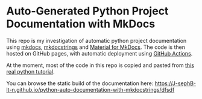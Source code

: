 
# Auto-Generated Python Project Documentation with MkDocs

This repo is my investigation of automatic python project documentation using [mkdocs](https://github.com/mkdocs/mkdocs), [mkdocstrings](https://github.com/mkdocstrings/mkdocstrings) and [Material for MkDocs](https://github.com/squidfunk/mkdocs-material). The code is then hosted on GitHub pages, with automatic deployment using [GitHub Actions](https://docs.github.com/en/actions). 

At the moment, most of the code in this repo is copied and pasted from [this real python tutorial](https://realpython.com/python-project-documentation-with-mkdocs/). 

You can browse the static build of the documentation here: https://J-sephB-lt-n.github.io/python-auto-documentation-with-mkdocstrings/dfsdf